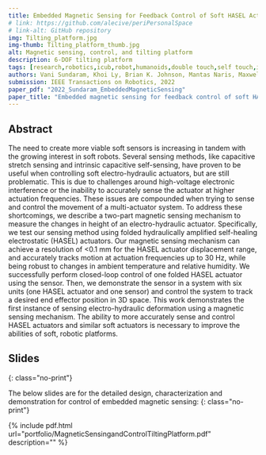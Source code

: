 ```yaml
---
title: Embedded Magnetic Sensing for Feedback Control of Soft HASEL Actuators
# link: https://github.com/alecive/periPersonalSpace
# link-alt: GitHub repository
img: Tilting_platform.jpg
img-thumb: Tilting_platform_thumb.jpg
alt: Magnetic sensing, control, and tilting platform
description: 6-DOF tilting platform
tags: [research,robotics,icub,robot,humanoids,double touch,self touch,inverse kinematics,denavit-hartenberg,dh parameters,ipopt,optimization,cognitive robotics,body representations,icra,icra 2014,body schema,open source,github]
authors: Vani Sundaram, Khoi Ly, Brian K. Johnson, Mantas Naris, Maxwell P. Anderson, J. Sean Humbert, Nikolaus Correll Mark Rentschler.
submission: IEEE Transactions on Robotics, 2022
paper_pdf: "2022_Sundaram_EmbeddedMagneticSensing"
paper_title: "Embedded magnetic sensing for feedback control of soft HASEL actuators"
---
```

## Abstract

The need to create more viable soft sensors is increasing in tandem with the growing interest in soft robots. Several sensing methods, like capacitive stretch sensing and intrinsic capacitive self-sensing, have proven to be useful when controlling soft electro-hydraulic actuators, but are still problematic. This is due to challenges around high-voltage electronic interference or the inability to accurately sense the actuator at higher actuation frequencies. These issues are compounded when trying to sense and control the movement of a multi-actuator system. To address these shortcomings, we describe a two-part magnetic sensing mechanism to measure the changes in height of an electro-hydraulic actuator. Specifically, we test our sensing method using folded hydraulically amplified self-healing electrostatic (HASEL) actuators. Our magnetic sensing mechanism can achieve a resolution of <0.1 mm for the HASEL actuator displacement range, and accurately tracks motion at actuation frequencies up to 30 Hz, while being robust to changes in ambient temperature and relative humidity. We successfully perform closed-loop control of one folded HASEL actuator using the sensor. Then, we demonstrate the sensor in a system with six units (one HASEL actuator and one sensor) and control the system to track a desired end effector position in 3D space. This work demonstrates the first instance of sensing electro-hydraulic deformation using a magnetic sensing mechanism. The ability to more accurately sense and control HASEL actuators and similar soft actuators is necessary to improve the abilities of soft, robotic platforms.

## Slides
{: class="no-print"}

The below slides are for the detailed design, characterization and demonstration for control of embedded magnetic sensing:
{: class="no-print"}

{% include pdf.html url="portfolio/MagneticSensingandControlTiltingPlatform.pdf" description="" %}